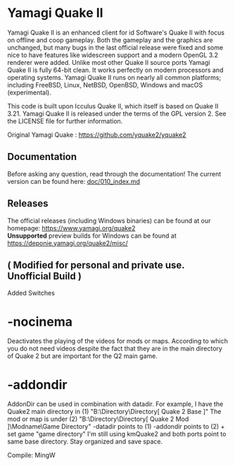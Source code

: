 # Yamagi Quake II

Yamagi Quake II is an enhanced client for id Software's Quake
II with focus on offline and coop gameplay. Both the gameplay and the graphics
are unchanged, but many bugs in the last official release were fixed and some
nice to have features like widescreen support and a modern OpenGL 3.2 renderer
were added. Unlike most other Quake II source ports Yamagi Quake II is fully 64-bit
clean. It works perfectly on modern processors and operating systems. Yamagi
Quake II runs on nearly all common platforms; including FreeBSD, Linux, NetBSD,
OpenBSD, Windows and macOS (experimental).

This code is built upon Icculus Quake II, which itself is based on Quake II
3.21. Yamagi Quake II is released under the terms of the GPL version 2. See the
LICENSE file for further information.

Original Yamagi Quake : https://github.com/yquake2/yquake2

## Documentation

Before asking any question, read through the documentation! The current
version can be found here: [doc/010_index.md](doc/010_index.md)

## Releases

The official releases (including Windows binaries) can be found at our
homepage: https://www.yamagi.org/quake2  
**Unsupported** preview builds for Windows can be found at
https://deponie.yamagi.org/quake2/misc/




## ( Modified for personal and private use. Unofficial Build )

Added Switches
# -nocinema 
Deactivates the playing of the videos for mods or maps. According to which you do not need videos despite the fact that they are in the main directory of Quake 2 but are important for the Q2 main game. 

# -addondir
AddonDir can be used in combination with datadir. For example, I have the Quake2 main directory in
(1) "B:\Directory\Directory\[ Quake 2 Base ]\"
The mod or map is under
(2) "B:\Directory\Directory\[ Quake 2 Mod ]\Modname\Game Directory\"
-datadir points to (1)
-addondir points to (2) + set game "game directory"
I'm still using kmQuake2 and both ports point to same base directory. Stay organized and save space.

Compile: MingW
